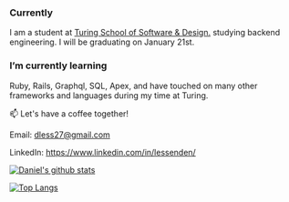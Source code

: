### Currently

I am a student at [Turing School of Software & Design.](https://turing.io/) studying backend engineering. I will be graduating on January 21st.

### I’m currently learning

Ruby, Rails, Graphql, SQL, Apex, and have touched on many other frameworks and languages during my time at Turing.

📫 Let's have a coffee together! 

Email: dless27@gmail.com

LinkedIn: https://www.linkedin.com/in/lessenden/


[![Daniel's github stats](https://github-readme-stats.vercel.app/api?username=D-Lessenden&hide=stars,issues)](https://github.com/D-Lessenden)


[![Top Langs](https://github-readme-stats.vercel.app/api/top-langs/?username=D-Lessenden&exclude_repo=github-readme-stats,anuraghazra.github.io)](https://github.com/D-Lessenden)

<!--
**D-Lessenden/D-Lessenden** is a ✨ _special_ ✨ repository because its `README.md` (this file) appears on your GitHub profile.

Here are some ideas to get you started:

- 🔭 Currently

I am a student at [Turing School of Software & Design.](https://turing.io/) studying backend engineering. I will be graduating on January 21st.


- 🌱 I’m currently learning ...

Ruby, Rails, Graphql, SQL, Apex 
- 👯 I’m looking to collaborate on ...
- 🤔 I’m looking for help with ...
- 💬 Ask me about ...
- 📫 How to reach me: 

-Email: dless27@gmail.com
-LinkedIn: https://www.linkedin.com/in/lessenden/

- ⚡ Fun fact: ...
-->





